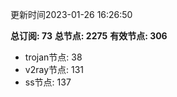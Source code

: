 更新时间2023-01-26 16:26:50

**总订阅: 73**
**总节点: 2275**
**有效节点: 306**
- trojan节点: 38
- v2ray节点: 131
- ss节点: 137
